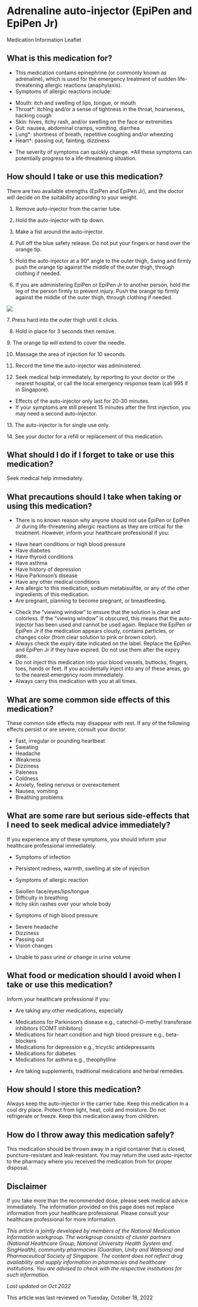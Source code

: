 # Adrenaline auto-injector (EpiPen and EpiPen Jr)

Medication Information Leaflet

What is this medication for?
----------------------------

* This medication contains epinephrine (or commonly known as adrenaline), which is used for the emergency treatment of sudden life-threatening allergic reactions (anaphylaxis).
* Symptoms of allergic reactions include:

+ Mouth: itch and swelling of lips, tongue, or mouth
+ Throat\*: itching and/or a sense of tightness in the throat, hoarseness, hacking cough
+ Skin: hives, itchy rash, and/or swelling on the face or extremities
+ Gut: nausea, abdominal cramps, vomiting, diarrhea
+ Lung\*: shortness of breath, repetitive coughing and/or wheezing
+ Heart\*: passing out, fainting, dizziness

* The severity of symptoms can quickly change. \*All these symptoms can potentially progress to a life-threatening situation.

How should I take or use this medication?
-----------------------------------------

There are two available strengths (EpiPen and EpiPen Jr), and the doctor will decide on the suitability according to your weight.

1. Remove auto-injector from the carrier tube.

2. Hold the auto-injector with tip down.

3. Make a fist around the auto-injector.

4. Pull off the blue safety release. Do not put your fingers or hand over the orange tip.

5. Hold the auto-injector at a 90° angle to the outer thigh, Swing and firmly push the orange tip against the middle of the outer thigh, through clothing if needed.

6. If you are administering EpiPen or EpiPen Jr to another person, hold the leg of the person firmly to prevent injury. Push the orange tip firmly against the middle of the outer thigh, through clothing if needed.

![](https://ch-api.healthhub.sg/api/public/content/1ca38fc48f2741d7bb43471cd68357b0?v=89908c60)  

7. Press hard into the outer thigh until it clicks.

8. Hold in place for 3 seconds then remove.

9. The orange tip will extend to cover the needle.

10. Massage the area of injection for 10 seconds.

11. Record the time the auto-injector was administered.

12. Seek medical help immediately, by reporting to your doctor or the nearest hospital, or call the local emergency response team (call 995 if in Singapore).

* Effects of the auto-injector only last for 20-30 minutes.
* If your symptoms are still present 15 minutes after the first injection, you may need a second auto-injector.

13. The auto-injector is for single use only.

14. See your doctor for a refill or replacement of this medication.

What should I do if I forget to take or use this medication?
------------------------------------------------------------

Seek medical help immediately.

What precautions should I take when taking or using this medication?
--------------------------------------------------------------------

* There is no known reason why anyone should not use EpiPen or EpiPen Jr during life-threatening allergic reactions as they are critical for the treatment. However, inform your healthcare professional if you:

+ Have heart conditions or high blood pressure
+ Have diabetes
+ Have thyroid conditions
+ Have asthma
+ Have history of depression
+ Have Parkinson’s disease
+ Have any other medical conditions
+ Are allergic to this medication, sodium metabisulfite, or any of the other ingredients of this medication.
+ Are pregnant, planning to become pregnant, or breastfeeding.

* Check the “viewing window” to ensure that the solution is clear and colorless. If the “viewing window” is obscured, this means that the auto-injector has been used and cannot be used again. Replace the EpiPen or EpiPen Jr if the medication appears cloudy, contains particles, or changes color (from clear solution to pink or brown color).
* Always check the expiry date indicated on the label. Replace the EpiPen and EpiPen Jr if they have expired. Do not use them after the expiry date.
* Do not inject this medication into your blood vessels, buttocks, fingers, toes, hands or feet. If you accidentally inject into any of these areas, go to the nearest emergency room immediately.
* Always carry this medication with you at all times.

What are some common side effects of this medication?
-----------------------------------------------------

These common side effects may disappear with rest. If any of the following effects persist or are severe, consult your doctor.

* Fast, irregular or pounding heartbeat
* Sweating
* Headache
* Weakness
* Dizziness
* Paleness
* Coldness
* Anxiety, feeling nervous or overexcitement
* Nausea, vomiting
* Breathing problems

What are some rare but serious side-effects that I need to seek medical advice immediately?
-------------------------------------------------------------------------------------------

If you experience any of these symptoms, you should inform your healthcare professional immediately.

* Symptoms of infection

+ Persistent redness, warmth, swelling at site of injection

* Symptoms of allergic reaction

+ Swollen face/eyes/lips/tongue
+ Difficulty in breathing
+ Itchy skin rashes over your whole body

* Symptoms of high blood pressure

+ Severe headache
+ Dizziness
+ Passing out
+ Vision changes

* Unable to pass urine or change in urine volume

What food or medication should I avoid when I take or use this medication?
--------------------------------------------------------------------------

Inform your healthcare professional if you:

* Are taking any other medications, especially

+ Medications for Parkinson’s disease e.g., catechol-O-methyl transferase inhibitors (COMT inhibitors)
+ Medications for heart condition and high blood pressure e.g., beta-blockers
+ Medications for depression e.g., tricyclic antidepressants
+ Medications for diabetes
+ Medications for asthma e.g., theophylline

* Are taking supplements, traditional medications and herbal remedies.

How should I store this medication?
-----------------------------------

Always keep the auto-injector in the carrier tube. Keep this medication in a cool dry place. Protect from light, heat, cold and moisture. Do not refrigerate or freeze. Keep this medication away from children.

How do I throw away this medication safely?
-------------------------------------------

This medication should be thrown away in a rigid container that is closed, puncture-resistant and leak-resistant. You may return the used auto-injector to the pharmacy where you received the medication from for proper disposal.

Disclaimer
----------

If you take more than the recommended dose, please seek medical advice immediately. The information provided on this page does not replace information from your healthcare professional. Please consult your healthcare professional for more information.

*This article is jointly developed by members of the National Medication Information workgroup. The workgroup consists of cluster partners (National Healthcare Group, National University Health System and SingHealth), community pharmacies (Guardian, Unity and Watsons) and Pharmaceutical Society of Singapore. The content does not reflect drug availability and supply information in pharmacies and healthcare institutions. You are advised to check with the respective institutions for such information.*

*Last updated on Oct 2022*

This article was last reviewed on
Tuesday, October 18, 2022